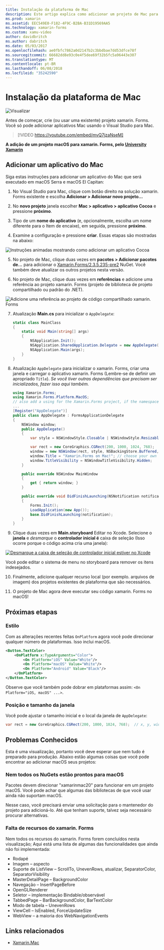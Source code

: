 ```yaml
---
title: Instalação da plataforma de Mac
description: Este artigo explica como adicionar um projeto de Mac para um projeto xamarin. Forms, que produzirá um aplicativo capaz de executar em macOS Serra e macOS El Capitan.
ms.prod: xamarin
ms.assetid: EEC549E0-F182-4F9C-B2BA-B31D19569AA5
ms.technology: xamarin-forms
ms.custom: xamu-video
author: davidbritch
ms.author: dabritch
ms.date: 05/03/2017
ms.openlocfilehash: ae0fbfc7862a0d2147b2c3bbdbae7dd53dfce78f
ms.sourcegitcommit: 66682dd8e93c0e4f5dee69f32b5fc5a96443e307
ms.translationtype: MT
ms.contentlocale: pt-BR
ms.lasthandoff: 06/08/2018
ms.locfileid: "35242590"
---
```

# <a name="mac-platform-setup"></a>Instalação da plataforma de Mac

![Visualizar](~/media/shared/preview.png)

Antes de começar, crie (ou usar uma existente) projeto xamarin. Forms.
Você só pode adicionar aplicativos Mac usando o Visual Studio para Mac.

> [!VIDEO https://youtube.com/embed/mvQ7jzaNseM]

**A adição de um projeto macOS para xamarin. Forms, pelo [University Xamarin](https://university.xamarin.com/)**

## <a name="adding-a-mac-app"></a>Adicionar um aplicativo do Mac

Siga estas instruções para adicionar um aplicativo do Mac que será executado em macOS Serra e macOS El Capitan:

1. No Visual Studio para Mac, clique com botão direito na solução xamarin. Forms existente e escolha **Adicionar > Adicionar novo projeto...**

2. No **novo projeto** janela escolher **Mac > aplicativo > aplicativo Cocoa** e pressione **próximo**.

3. Tipo de um **nome do aplicativo** (e, opcionalmente, escolha um nome diferente para o Item de encaixe), em seguida, pressione **próximo**.

4. Examine a configuração e pressione **criar**. Essas etapas são mostradas na abaixo:

  ![Instruções animadas mostrando como adicionar um aplicativo Cocoa](mac-images/add-macos-proj.gif)

5. No projeto de Mac, clique duas vezes em **pacotes > Adicionar pacotes de...**  para adicionar o [Xamarin.Forms/2.3.5.235-pre2](https://www.nuget.org/packages/Xamarin.Forms/2.3.5.235-pre2) NuGet. Você também deve atualizar os outros projetos nesta versão.

6. No projeto de Mac, clique duas vezes em **referências** e adicione uma referência ao projeto xamarin. Forms (projeto de biblioteca de projeto compartilhado ou padrão do .NET).

  ![Adicione uma referência ao projeto de código compartilhado xamarin. Forms](mac-images/references-sml.png)

7. Atualização **Main.cs** para inicializar o `AppDelegate`:

    ```csharp
    static class MainClass
    {
        static void Main(string[] args)
        {
            NSApplication.Init();
            NSApplication.SharedApplication.Delegate = new AppDelegate(); // add this line
            NSApplication.Main(args);
        }
    }
    ```

8. Atualização `AppDelegate` para inicializar o xamarin. Forms, criar uma janela e carregar o aplicativo xamarin. Forms (Lembre-se de definir um apropriado `Title`). _Se você tiver outras dependências que precisam ser inicializados, fazer isso aqui também._

    ```csharp
    using Xamarin.Forms;
    using Xamarin.Forms.Platform.MacOS;
    // also add a using for the Xamarin.Forms project, if the namespace is different to this file
    ...
    [Register("AppDelegate")]
    public class AppDelegate : FormsApplicationDelegate
    {
        NSWindow window;
        public AppDelegate()
        {
            var style = NSWindowStyle.Closable | NSWindowStyle.Resizable | NSWindowStyle.Titled;

            var rect = new CoreGraphics.CGRect(200, 1000, 1024, 768);
            window = new NSWindow(rect, style, NSBackingStore.Buffered, false);
            window.Title = "Xamarin.Forms on Mac!"; // choose your own Title here
            window.TitleVisibility = NSWindowTitleVisibility.Hidden;
        }

        public override NSWindow MainWindow
        {
            get { return window; }
        }

        public override void DidFinishLaunching(NSNotification notification)
        {
            Forms.Init();
            LoadApplication(new App());
            base.DidFinishLaunching(notification);
        }
    }
    ```

9. Clique duas vezes em **Main.storyboard** Editar no Xcode. Selecione o **janela** e _desmarque_ o **controlador inicial é** caixa de seleção (Isso ocorre porque o código acima cria uma janela):

  [![Desmarque a caixa de seleção de controlador inicial estiver no Xcode](mac-images/xcode-init-controller-sml.png)](mac-images/xcode-init-controller.png#lightbox)

  Você pode editar o sistema de menu no storyboard para remover os itens indesejados.

10. Finalmente, adicione qualquer recurso local (por exemplo. arquivos de imagem) dos projetos existentes de plataforma que são necessários.

11. O projeto de Mac agora deve executar seu código xamarin. Forms no macOS!

## <a name="next-steps"></a>Próximas etapas

### <a name="styling"></a>Estilo

Com as alterações recentes feitas `OnPlatform` agora você pode direcionar qualquer número de plataformas. Isso inclui macOS.

```xml
<Button.TextColor>
    <OnPlatform x:TypeArguments="Color">
        <On Platform="iOS" Value="White"/>
        <On Platform="macOS" Value="White"/>
        <On Platform="Android" Value="Black"/>
    </OnPlatform>
</Button.TextColor>
```

Observe que você também pode dobrar em plataformas assim: `<On Platform="iOS, macOS" ...>`.

### <a name="window-size-and-position"></a>Posição e tamanho da janela

Você pode ajustar o tamanho inicial e o local da janela de `AppDelegate`:

```csharp
var rect = new CoreGraphics.CGRect(200, 1000, 1024, 768);  // x, y, width, height
```

## <a name="known-issues"></a>Problemas Conhecidos

Esta é uma visualização, portanto você deve esperar que nem tudo é preparado para produção. Abaixo estão algumas coisas que você pode encontrar ao adicionar macOS seus projetos:

### <a name="not-all-nugets-are-ready-for-macos"></a>Nem todos os NuGets estão prontos para macOS

Pacotes devem direcionar "xamarinmac20" para funcionar em um projeto macOS. Você pode achar que algumas das bibliotecas de que você usar ainda não suportam macOS.

Nesse caso, você precisará enviar uma solicitação para o mantenedor do projeto para adicioná-lo. Até que tenham suporte, talvez seja necessário procurar alternativas.

### <a name="missing-xamarinforms-features"></a>Falta de recursos do xamarin. Forms

Nem todos os recursos do xamarin. Forms forem concluídos nesta visualização; Aqui está uma lista de algumas das funcionalidades que ainda não foi implementada:

* Rodapé
* Imagem – aspecto
* Suporte de ListView – ScrollTo, UnevenRows, atualizar, SeparatorColor, SeparatorVisibility
* MasterDetailPage – BackgroundColor
* Navegação – InsertPageBefore
* OpenGLRenderer
* Seletor – implementação Bindable/observável
* TabbedPage – BarBackgroundColor, BarTextColor
* Modo de tabela – UnevenRows
* ViewCell – IsEnabled, ForceUpdateSize
* WebView – a maioria dos WebNavigationEvents


## <a name="related-links"></a>Links relacionados

- [Xamarin.Mac](~/mac/index.yml)
